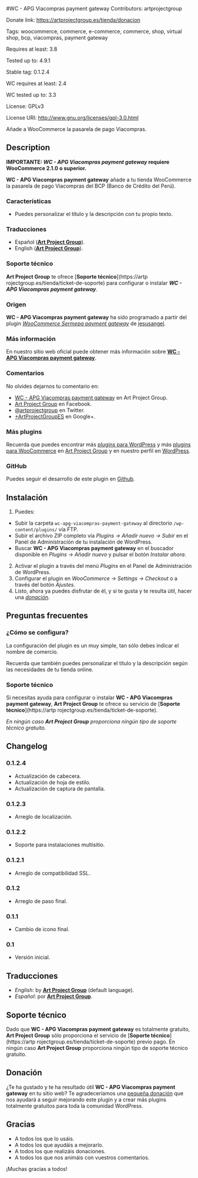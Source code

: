 #WC - APG Viacompras payment gateway
Contributors: artprojectgroup

Donate link: https://artprojectgroup.es/tienda/donacion

Tags: woocommerce, commerce, e-commerce, commerce, shop, virtual shop, bcp, viacompras, payment gateway

Requires at least: 3.8

Tested up to: 4.9.1

Stable tag: 0.1.2.4

WC requires at least: 2.4

WC tested up to: 3.3

License: GPLv3

License URI: http://www.gnu.org/licenses/gpl-3.0.html

Añade a WooCommerce la pasarela de pago Viacompras.

## Description
**IMPORTANTE: *WC - APG Viacompras payment gateway* requiere WooCommerce 2.1.0 o superior.**

**WC - APG Viacompras payment gateway** añade a tu tienda WooCommerce la pasarela de pago Viacompras del BCP (Banco de Crédito del Perú).

### Características
* Puedes personalizar el título y la descripción con tu propio texto.

### Traducciones
* Español ([**Art Project Group**](https://artprojectgroup.es/)).
* English ([**Art Project Group**](https://artprojectgroup.es/)).

### Soporte técnico
**Art Project Group** te ofrece [**Soporte técnico**](https://artp rojectgroup.es/tienda/ticket-de-soporte) para configurar o instalar ***WC - APG Viacompras payment gateway***.

### Origen
**WC - APG Viacompras payment gateway** ha sido programado a partir del plugin [*WooCommerce Sermepa payment gateway*](https://wordpress.org/plugins/woocommerce-sermepa-payment-gateway/) de [jesusangel](https://profiles.wordpress.org/jesusangel/).

### Más información
En nuestro sitio web oficial puede obtener más información sobre [**WC - APG Viacompras payment gateway**](https://artprojectgroup.es/plugins-para-wordpress/plugins-para-woocommerce/wc-apg-viacompras-payment-gateway). 

### Comentarios
No olvides dejarnos tu comentario en:

* [WC - APG Viacompras payment gateway](https://artprojectgroup.es/plugins-para-wordpress/plugins-para-woocommerce/wc-apg-nifcifnie-field) en Art Project Group.
* [Art Project Group](https://www.facebook.com/artprojectgroup) en Facebook.
* [@artprojectgroup](https://twitter.com/artprojectgroup) en Twitter.
* [+ArtProjectGroupES](https://plus.google.com/+ArtProjectGroupES/) en Google+.

### Más plugins
Recuerda que puedes encontrar más [plugins para WordPress](https://artprojectgroup.es/plugins-para-wordpress) y más [plugins para WooCommerce](https://artprojectgroup.es/plugins-para-wordpress/plugins-para-woocommerce) en [Art Project Group](https://artprojectgroup.es) y en nuestro perfil en [WordPress](https://profiles.wordpress.org/artprojectgroup/).

### GitHub
Puedes seguir el desarrollo de este plugin en [Github](https://github.com/artprojectgroup/wc-apg-viacompras-payment-gateway).

## Instalación
1. Puedes:
 * Subir la carpeta `wc-apg-viacompras-payment-gateway` al directorio `/wp-content/plugins/` vía FTP. 
 * Subir el archivo ZIP completo vía *Plugins -> Añadir nuevo -> Subir* en el Panel de Administración de tu instalación de WordPress.
 * Buscar **WC - APG Viacompras payment gateway** en el buscador disponible en *Plugins -> Añadir nuevo* y pulsar el botón *Instalar ahora*.
2. Activar el plugin a través del menú *Plugins* en el Panel de Administración de WordPress.
3. Configurar el plugin en *WooCommerce -> Settings -> Checkout* o a través del botón *Ajustes*.
4. Listo, ahora ya puedes disfrutar de él, y si te gusta y te resulta útil, hacer una [*donación*](https://artprojectgroup.es/tienda/donacion).

## Preguntas frecuentes
### ¿Cómo se configura?
La configuración del plugin es un muy simple, tan sólo debes indicar el nombre de comercio. 

Recuerda que también puedes personalizar el título y la descripción según las necesidades de tu tienda online.

### Soporte técnico
Si necesitas ayuda para configurar o instalar **WC - APG Viacompras payment gateway**, **Art Project Group** te ofrece su servicio de [**Soporte técnico**](https://artp rojectgroup.es/tienda/ticket-de-soporte). 

*En ningún caso **Art Project Group** proporciona ningún tipo de soporte técnico gratuito.*

## Changelog
### 0.1.2.4
* Actualización de cabecera.
* Actualización de hoja de estilo.
* Actualización de captura de pantalla.

### 0.1.2.3
* Arreglo de localización.

### 0.1.2.2
* Soporte para instalaciones multisitio.

### 0.1.2.1
* Arreglo de compatibilidad SSL.

### 0.1.2
* Arreglo de paso final.

### 0.1.1
* Cambio de icono final.

### 0.1
* Versión inicial.

## Traducciones
* *English*: by [**Art Project Group**](https://artprojectgroup.es/) (default language).
* *Español*: por [**Art Project Group**](https://artprojectgroup.es/).

## Soporte técnico
Dado que **WC - APG Viacompras payment gateway** es totalmente gratuito, **Art Project Group** sólo proporciona el servicio de [**Soporte técnico**](https://artp rojectgroup.es/tienda/ticket-de-soporte) previo pago. En ningún caso **Art Project Group** proporciona ningún tipo de soporte técnico gratuito.

## Donación
¿Te ha gustado y te ha resultado útil **WC - APG Viacompras payment gateway** en tu sitio web? Te agradeceríamos una [pequeña donación](https://artprojectgroup.es/tienda/donacion) que nos ayudará a seguir mejorando este plugin y a crear más plugins totalmente gratuitos para toda la comunidad WordPress.

## Gracias
* A todos los que lo usáis.
* A todos los que ayudáis a mejorarlo.
* A todos los que realizáis donaciones.
* A todos los que nos animáis con vuestros comentarios.

¡Muchas gracias a todos!
